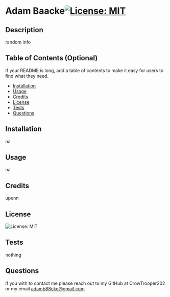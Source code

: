
# Adam Baacke[![License: MIT](https://img.shields.io/badge/License-MIT-yellow.svg)](https://opensource.org/licenses/MIT)

## Description

random info

## Table of Contents (Optional)

If your README is long, add a table of contents to make it easy for users to find what they need.

- [Installation](#installation)
- [Usage](#usage)
- [Credits](#credits)
- [License](#license)
- [Tests](#Tests)
- [Questions](#Questions)

## Installation

na

## Usage

na

## Credits

upenn

## License

![License: MIT](https://opensource.org/licenses/MIT)

## Tests

nothing

## Questions

If you with to contact me please reach out to my GitHub at CrowTrooper202 or my email adamb88cke@gmail.com

